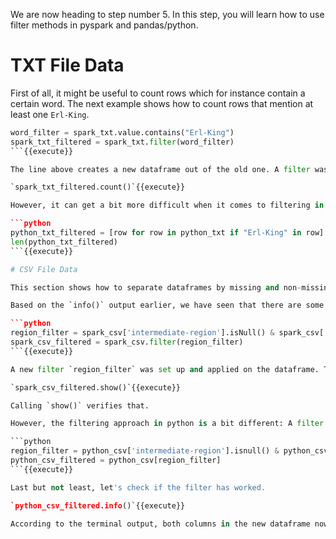 We are now heading to step number 5. In this step, you will learn how to use filter methods in pyspark and pandas/python.

# TXT File Data

First of all, it might be useful to count rows which for instance contain a certain word. The next example shows how to count rows that mention at least one `Erl-King`.

```python
word_filter = spark_txt.value.contains("Erl-King")
spark_txt_filtered = spark_txt.filter(word_filter)
```{{execute}}

The line above creates a new dataframe out of the old one. A filter was applied to only select certain rows that contain the word `Erl-King` ("Interactive Analysis with the Spark Shell", n.d.). Now, use the `count()` function on the new dataframe to see the results.

`spark_txt_filtered.count()`{{execute}}

However, it can get a bit more difficult when it comes to filtering in python, so we need another strategy here which is called list comprehension (Petty, 2021). This is a powerful method in python that is used to carry out expressions on items in a list. Let's say we want to filter our list by the word `Erl-King` and then count the matching items just like above. This can be done like the following:

```python
python_txt_filtered = [row for row in python_txt if "Erl-King" in row]
len(python_txt_filtered)
```{{execute}}

# CSV File Data

This section shows how to separate dataframes by missing and non-missing values.

Based on the `info()` output earlier, we have seen that there are some missing values in several columns. Let's go ahead and filter out all rows that dont have missing values in the columns `intermediate-region` and `intermediate-region-code`.

```python
region_filter = spark_csv['intermediate-region'].isNull() & spark_csv['intermediate-region-code'].isNull()
spark_csv_filtered = spark_csv.filter(region_filter)
```{{execute}}

A new filter `region_filter` was set up and applied on the dataframe. The new dataframe should now contain all rows from the old one that dont have any non-null values in both of those certain columns. 

`spark_csv_filtered.show()`{{execute}}

Calling `show()` verifies that.

However, the filtering approach in python is a bit different: A filter is basically an expression which is a boolean value that is set into the dataframe. The idea is that each row in the dataframe shall be checked whether it matches the filter or not.

```python
region_filter = python_csv['intermediate-region'].isnull() & python_csv['intermediate-region-code'].isnull()
python_csv_filtered = python_csv[region_filter]
```{{execute}}

Last but not least, let's check if the filter has worked.

`python_csv_filtered.info()`{{execute}}

According to the terminal output, both columns in the new dataframe now have zero non-null values.